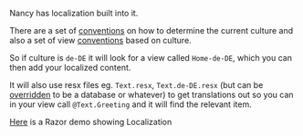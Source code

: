 Nancy has localization built into it.  

There are a set of [conventions][1] on how to determine the current culture and also a set of view [conventions][2] based on culture. 

So if culture is `de-DE` it will look for a view called `Home-de-DE`, which you can then add your localized content.  

It will also use resx files eg. `Text.resx`, `Text.de-DE.resx` (but can be [overridden][3] to be a database or whatever) to get translations out so you can in your view call `@Text.Greeting` and it will find the relevant item.

[Here][4] is a Razor demo showing Localization

[1]: https://github.com/NancyFx/Nancy/blob/master/src/Nancy/Conventions/DefaultCultureConventions.cs
[2]: https://github.com/NancyFx/Nancy/blob/master/src/Nancy/Conventions/DefaultViewLocationConventions.cs
[3]: https://github.com/NancyFx/Nancy/blob/master/src/Nancy/Localization/ResourceBasedTextResource.cs
[4]: https://github.com/NancyFx/Nancy/tree/master/src/Nancy.Demo.Razor.Localization